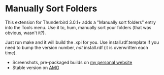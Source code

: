 Manually Sort Folders
=====================

This extension for Thunderbird 3.0.1+ adds a "Manually sort folders" entry into
the Tools menu. Use it to, hum, manually sort your folders (that was obvious,
wasn't it?).

Just run make and it will build the .xpi for you. Use install.rdf.template if
you need to bump the version number, *not* install.rdf (it is overwritten each
time).

* Screenshots, pre-packaged builds on [my personal
website](http://www.xulforum.org)
* Stable version on
[AMO](https://addons.mozilla.org/en-US/thunderbird/addon/15102)

